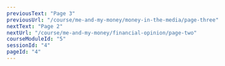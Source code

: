 ```yaml
---
previousText: "Page 3"
previousUrl: "/course/me-and-my-money/money-in-the-media/page-three"
nextText: "Page 2"
nextUrl: "/course/me-and-my-money/financial-opinion/page-two"
courseModuleId: "5"
sessionId: "4"
pageId: "4"
---
```



